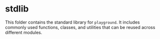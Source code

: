 # stdlib

This folder contains the standard library for `playground`. It includes commonly used functions, classes, and utilities that can be reused across different modules.

